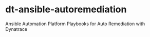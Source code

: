 # dt-ansible-autoremediation
Ansible Automation Platform Playbooks for Auto Remediation with Dynatrace
